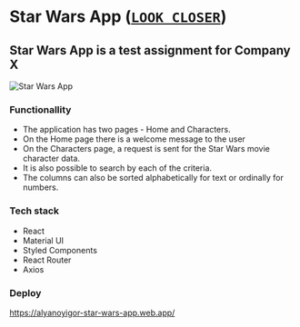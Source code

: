 # Star Wars App ([`LOOK CLOSER`](https://alyanoyigor-star-wars-app.web.app/))

## Star Wars App is a test assignment for Company X
![Star Wars App](https://user-images.githubusercontent.com/85354736/163388717-5a762001-845e-4cf2-9097-e20f9bcd5730.png)

### Functionallity
- The application has two pages - Home and Characters.
- On the Home page there is a welcome message to the user
- On the Characters page, a request is sent for the Star Wars movie character data. 
- It is also possible to search by each of the criteria. 
- The columns can also be sorted alphabetically for text or ordinally for numbers.
 

### Tech stack
- React
- Material UI
- Styled Components
- React Router
- Axios

### Deploy
https://alyanoyigor-star-wars-app.web.app/
